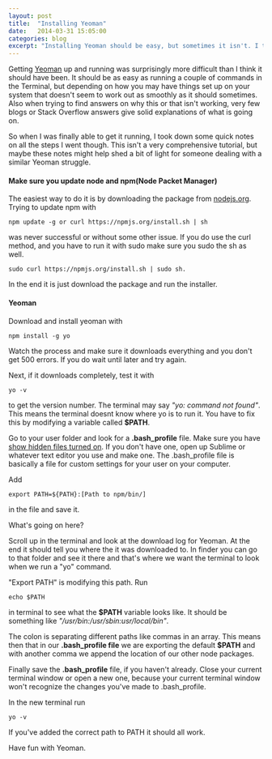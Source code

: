 ```yaml
---
layout: post
title:  "Installing Yeoman"
date:   2014-03-31 15:05:00
categories: blog
excerpt: "Installing Yeoman should be easy, but sometimes it isn't. I took some notes on what I had to do to get it running on my machine for those who might also be having issues."
---
```


Getting [Yeoman](http://yeoman.io/) up and running was surprisingly more difficult than I think it should have been. It should be as easy as running a couple of commands in the Terminal, but depending on how you may have things set up on your system that doesn't seem to work out as smoothly as it should sometimes. Also when trying to find answers on why this or that isn't working, very few blogs or Stack Overflow answers give solid explanations of what is going on.

So when I was finally able to get it running, I took down some quick notes on all the steps I went though. This isn't a very comprehensive tutorial, but maybe these notes might help shed a bit of light for someone dealing with a similar Yeoman struggle.

#### Make sure you update node and npm(Node Packet Manager)

The easiest way to do it is by downloading the package from [nodejs.org](http://nodejs.org/). Trying to update npm with

```
npm update -g or curl https://npmjs.org/install.sh | sh
``` 

was never successful or without some other issue. If you do use the curl method, and you have to run it with sudo make sure you sudo the sh as well. 

```
sudo curl https://npmjs.org/install.sh | sudo sh.
```

In the end it is just download the package and run the installer.

#### Yeoman

Download and install yeoman with 

```
npm install -g yo
```

Watch the process and make sure it downloads everything and you don't get 500 errors. If you do wait until later and try again.

Next, if it downloads completely, test it with 

```
yo -v
``` 

to get the version number. The terminal may say *"yo: command not found"*. This means the terminal doesnt know where yo is to run it. You have to fix this by modifying a variable called **$PATH**. 

Go to your user folder and look for a **.bash_profile** file. Make sure you have [show hidden files turned on](http://www.mikesel.info/show-hidden-files-mac-os-x-10-7-lion/). If you don't have one, open up Sublime or whatever text editor you use and make one. The .bash_profile file is basically a file for custom settings for your user on your computer.

Add 

```
export PATH=${PATH}:[Path to npm/bin/]
``` 

in the file and save it.

What's going on here?

Scroll up in the terminal and look at the download log for Yeoman. At the end it should tell you where the it was downloaded to. In finder you can go to that folder and see it there and that's where we want the terminal to look when we run a "yo" command.

"Export PATH" is modifying this path. Run 

```
echo $PATH
```

in terminal to see what the **$PATH** variable looks like. It should be something like *"/usr/bin:/usr/sbin:usr/local/bin"*. 

The colon is separating different paths like commas in an array. This means then that in our **.bash_profile file** we are exporting the default **$PATH** and with another comma we append the location of our other node packages.

Finally save the **.bash_profile** file, if you haven't already. Close your current terminal window or open a new one, because your current terminal window won't recognize the changes you've made to .bash_profile.

In the new terminal run 

```
yo -v
```

If you've added the correct path to PATH it should all work.

Have fun with Yeoman.